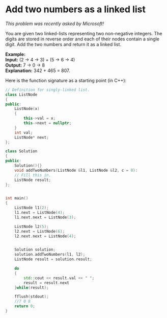 # Add two numbers as a linked list

<p>
<em>This problem was recently asked by Microsoft!</em>

You are given two linked-lists representing two non-negative integers. The digits are stored in reverse order and each of their nodes contain a single digit. Add the two numbers and return it as a linked list.

**Example:**<br />
**Input:** (2 -> 4 -> 3) + (5 -> 6 -> 4)<br />
**Output:** 7 -> 0 -> 8<br />
**Explanation:** 342 + 465 = 807.<br />

Here is the function signature as a starting point (in C++):
</p>

```cpp
// Definition for singly-linked list.
class ListNode
{
public:
    ListNode(x)
    {
        this->val = x;
        this->next = nullptr;
    }
    int val;
    ListNode* next;
};

class Solution
{
public:
    Solution(){}
    void addTwoNumbers(ListNode &l1, ListNode &l2, c = 0):
    // Fill this in.
    ListNode result;
};


int main()
{
    ListNode l1(2);
    l1.next = ListNode(4);
    l1.next.next = ListNode(3);

    ListNode l2(5);
    l2.next = ListNode(6);
    l2.next.next = ListNode(4);


    Solution solution;
    solution.addTwoNumbers(l1, l2);
    ListNode result = solution.result;

    do
    {
        std::cout << result.val << " ";
        result = result.next
    }while(result);

    fflush(stdout);
    //7 0 8
    return 0;
}
```